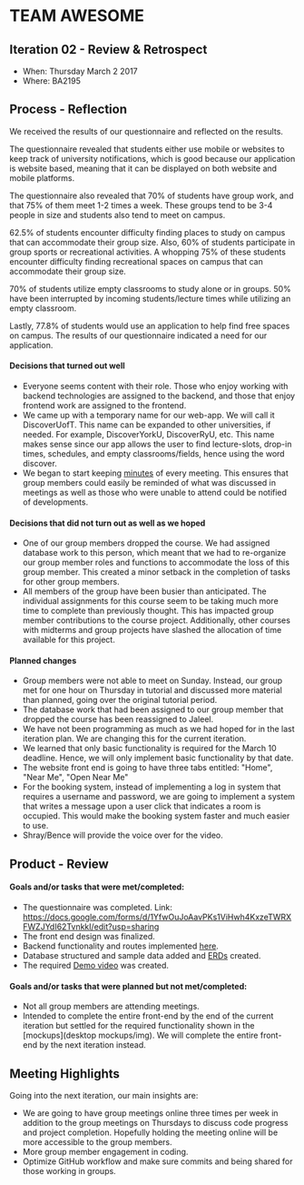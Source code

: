 # TEAM AWESOME


## Iteration 02 - Review & Retrospect

 * When: Thursday March 2 2017
 * Where: BA2195

## Process - Reflection

We received the results of our questionnaire and reflected on the results.

The questionnaire revealed that students either use mobile or websites to 
keep track of university notifications, which is good because our application
is website based, meaning that it can be displayed on both website and mobile
platforms. 

The questionnaire also revealed that 70% of students have group work, and that 
75% of them meet 1-2 times a week. These groups tend to be 3-4 people in size 
and students also tend to meet on campus.

62.5% of students encounter difficulty finding places to study on campus that 
can accommodate their group size. Also, 60% of students participate in group
sports or recreational activities. A whopping 75% of these students encounter 
difficulty finding recreational spaces on campus that can accommodate their group 
size.

70% of students utilize empty classrooms to study alone or in groups.
50% have been interrupted by incoming students/lecture times while utilizing an 
empty classroom.

Lastly, 77.8% of students would use an application to help find free spaces on 
campus. The results of our questionnaire indicated a need for
our application.



#### Decisions that turned out well

 * Everyone seems content with their role. Those who enjoy working with backend technologies are 
 assigned to the backend, and those that enjoy frontend work are assigned to the frontend. 
 * We came up with a temporary name for our web-app. We will call it DiscoverUofT. This name can be expanded to other universities, if needed. For example, DiscoverYorkU, DiscoverRyU, etc. This name makes sense since our app allows the user to find lecture-slots, drop-in times, schedules, and empty classrooms/fields, hence using the word discover.
 * We began to start keeping [minutes](artifacts/minutes) of every meeting. This ensures that group members could easily be reminded of what was discussed in meetings as well as those who were unable to attend could be notified of developments. 


#### Decisions that did not turn out as well as we hoped

 * One of our group members dropped the course. We had assigned database work to this person, which meant that we had to re-organize our group member roles and functions to accommodate the loss of this group member. This created a minor setback in the completion of tasks for other group members.
 * All members of the group have been busier than anticipated. The individual assignments for this course seem to be taking much more time to complete than previously thought. This has impacted group member contributions to the course project. Additionally, other courses with midterms and group projects have slashed the allocation of time available for this project. 


#### Planned changes
 * Group members were not able to meet on Sunday. Instead, our group met for one hour on Thursday in tutorial and discussed more material than planned, going over the original tutorial period. 
 * The database work that had been assigned to our group member that dropped the course has been reassigned to Jaleel.
 * We have not been programming as much as we had hoped for in the last iteration plan. We are changing this for the current iteration. 
 * We learned that only basic functionality is required for the March 10 deadline. Hence, 
 we will only implement basic functionality by that date. 
 * The website front end is going to have three tabs entitled: "Home", "Near Me", "Open Near Me"
 * For the booking system, instead of implementing a log in system that requires a username and
 password, we are going to implement a system that writes a message upon a user click that indicates
 a room is occupied. This would make the booking system faster and much easier to use.
 * Shray/Bence will provide the voice over for the video.


## Product - Review

#### Goals and/or tasks that were met/completed:

 * The questionnaire was completed. 
 Link: https://docs.google.com/forms/d/1YfwOuJoAavPKs1ViHwh4KxzeTWRXFWZJYdI62TvnkkI/edit?usp=sharing
 * The front end design was finalized.
 * Backend functionality and routes implemented [here](backend/).
 * Database structured and sample data added and [ERDs](artifacts/ERD.pdf) created.
 * The required [Demo video](https://www.youtube.com/watch?v=dCPwDSkWu0s) was created.


#### Goals and/or tasks that were planned but not met/completed:

 * Not all group members are attending meetings.
 * Intended to complete the entire front-end by the end of the current iteration but settled for the required functionality shown in the [mockups](desktop mockups/img). We will complete the entire front-end by the next iteration instead.


## Meeting Highlights

Going into the next iteration, our main insights are:

 * We are going to have group meetings online three times per week in addition to the group meetings on Thursdays to discuss code progress and project completion. Hopefully holding the meeting online will be more accessible to the group members.
 * More group member engagement in coding.
 * Optimize GitHub workflow and make sure commits and being shared for those working in groups.

